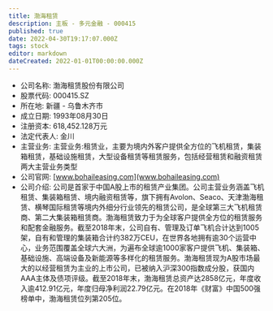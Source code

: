 ```yaml
---
title: 渤海租赁
description: 主板 - 多元金融 - 000415
published: true
date: 2022-04-30T19:17:07.000Z
tags: stock
editor: markdown
dateCreated: 2022-01-01T00:00:00.000Z
---
```


- 公司名称: 渤海租赁股份有限公司
- 股票代码: 000415.SZ
- 所在地: 新疆 - 乌鲁木齐市
- 成立日期: 1993年08月30日
- 注册资本: 618,452.128万元
- 法定代表人: 金川
- 主营业务: 主营业务:租赁业，主要为境内外客户提供全方位的飞机租赁，集装箱租赁，基础设施租赁，大型设备租赁等租赁服务，包括经营租赁和融资租赁两大主营业务类型
- 公司官网: [www.bohaileasing.com](www.bohaileasing.com)
- 公司介绍: 公司是首家于中国A股上市的租赁产业集团。公司主营业务涵盖飞机租赁、集装箱租赁、境内融资租赁等，旗下拥有Avolon、Seaco、天津渤海租赁、横琴国际租赁等境内外细分行业领先的租赁公司，是全球第三大飞机租赁商、第二大集装箱租赁商。渤海租赁致力于为全球客户提供全方位的租赁服务和配套金融服务。截至2018年末，公司自有、管理及订单飞机合计达到1005架，自有和管理的集装箱合计约382万CEU，在世界各地拥有逾30个运营中心，业务范围覆盖全球六大洲，为遍布全球逾1000家客户提供飞机、集装箱、基础设施、高端设备及新能源等多样化的租赁服务。渤海租赁现为A股市场最大的以经营租赁为主业的上市公司，已被纳入沪深300指数成分股，获国内AAA主体及债项评级。截至2018年末，渤海租赁总资产达2858亿元，年度收入逾412.91亿元，年度归母净利润22.79亿元。在2018年《财富》中国500强榜单中，渤海租赁位列第205位。



